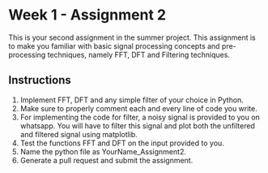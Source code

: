 # Week 1 - Assignment 2
This is your second assignment in the summer project. 
This assignment is to make you familiar with basic signal processing concepts and pre-processing techniques, namely FFT, DFT and Filtering techniques.

## Instructions
1. Implement FFT, DFT and any simple filter of your choice in Python.
2. Make sure to properly comment each and every line of code you write.
3. For implementing the code for filter, a noisy signal is provided to you on whatsapp. You will have to filter this signal and plot both the unfiltered and filtered signal using matplotlib.
4. Test the functions FFT and DFT on the input provided to you.
5. Name the python file as YourName_Assignment2.
6. Generate a pull request and submit the assignment. 

